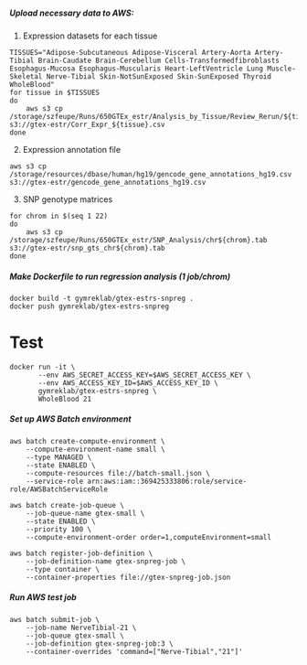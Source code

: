 ##### Upload necessary data to AWS: #####

1. Expression datasets for each tissue
```
TISSUES="Adipose-Subcutaneous Adipose-Visceral Artery-Aorta Artery-Tibial Brain-Caudate Brain-Cerebellum Cells-Transformedfibroblasts Esophagus-Mucosa Esophagus-Muscularis Heart-LeftVentricle Lung Muscle-Skeletal Nerve-Tibial Skin-NotSunExposed Skin-SunExposed Thyroid WholeBlood"
for tissue in $TISSUES
do
	aws s3 cp /storage/szfeupe/Runs/650GTEx_estr/Analysis_by_Tissue/Review_Rerun/${tissue}/Corr_Expr.csv s3://gtex-estr/Corr_Expr_${tissue}.csv
done
```

2. Expression annotation file
```
aws s3 cp /storage/resources/dbase/human/hg19/gencode_gene_annotations_hg19.csv s3://gtex-estr/gencode_gene_annotations_hg19.csv
```

3. SNP genotype matrices
```
for chrom in $(seq 1 22)
do
	aws s3 cp /storage/szfeupe/Runs/650GTEx_estr/SNP_Analysis/chr${chrom}.tab s3://gtex-estr/snp_gts_chr${chrom}.tab
done
```

##### Make Dockerfile to run regression analysis (1 job/chrom) #####

```
docker build -t gymreklab/gtex-estrs-snpreg .
docker push gymreklab/gtex-estrs-snpreg
```

# Test
```
docker run -it \
       --env AWS_SECRET_ACCESS_KEY=$AWS_SECRET_ACCESS_KEY \
       --env AWS_ACCESS_KEY_ID=$AWS_ACCESS_KEY_ID \
       gymreklab/gtex-estrs-snpreg \
       WholeBlood 21
```

##### Set up AWS Batch environment #####

```
aws batch create-compute-environment \
    --compute-environment-name small \
    --type MANAGED \
    --state ENABLED \
    --compute-resources file://batch-small.json \
    --service-role arn:aws:iam::369425333806:role/service-role/AWSBatchServiceRole

aws batch create-job-queue \
    --job-queue-name gtex-small \
    --state ENABLED \
    --priority 100 \
    --compute-environment-order order=1,computeEnvironment=small

aws batch register-job-definition \
    --job-definition-name gtex-snpreg-job \
    --type container \
    --container-properties file://gtex-snpreg-job.json
```

##### Run AWS test job #####

```
aws batch submit-job \
    --job-name NerveTibial-21 \
    --job-queue gtex-small \
    --job-definition gtex-snpreg-job:3 \
    --container-overrides 'command=["Nerve-Tibial","21"]'
```
